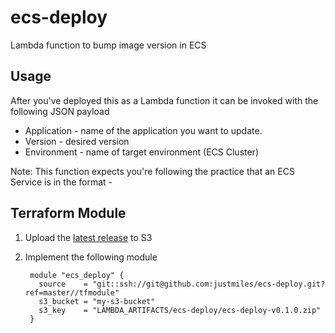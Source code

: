 # ecs-deploy
Lambda function to bump image version in ECS

## Usage
After you've deployed this as a Lambda function it can be invoked with the following JSON payload

  - Application - name of the application you want to update. 
  - Version - desired version
  - Environment - name of target environment (ECS Cluster)

Note: This function expects you're following the practice that an ECS Service is in the format <env>-<application>

## Terraform Module

1. Upload the [latest release](https://github.com/justmiles/ecs-deploy/releases/latest) to S3

2. Implement the following module 

        module "ecs_deploy" {
          source    = "git::ssh://git@github.com:justmiles/ecs-deploy.git?ref=master//tfmodule"
          s3_bucket = "my-s3-bucket"
          s3_key    = "LAMBDA_ARTIFACTS/ecs-deploy/ecs-deploy-v0.1.0.zip"
        }
